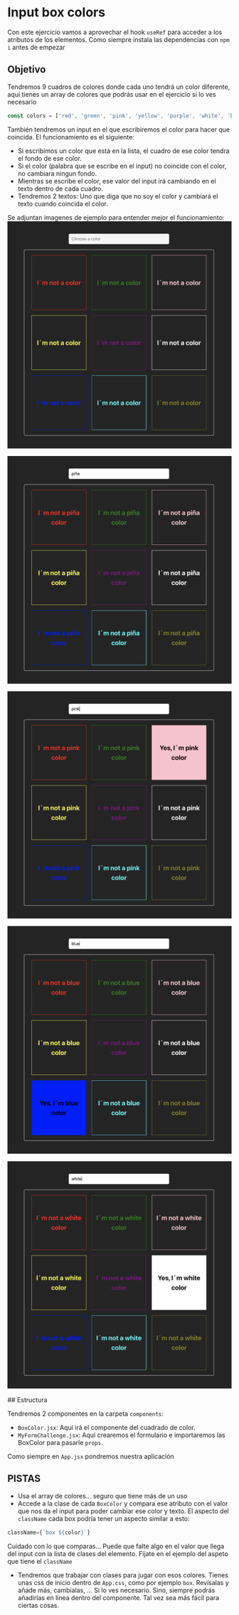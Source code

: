 # Input box colors
Con este ejercicio vamos a aprovechar el hook `useRef` para acceder a los atributos de los elementos.
Como siempre instala las dependencias con `npm i` antes de empezar

## Objetivo

Tendremos 9 cuadros de colores donde cada uno tendrá un color diferente, aquí tienes un array de colores que podrás usar en el ejercicio si lo ves necesario

```js 
const colors = ['red', 'green', 'pink', 'yellow', 'purple', 'white', 'blue', 'aqua', 'olive'];
```

También tendremos un input en el que escribiremos el color para hacer que coincida.
El funcionamiento es el siguiente:
- Si escribimos un color que está en la lista, el cuadro de ese color tendra el fondo de ese color.
- Si el color (palabra que se escribe en el input) no coincide con el color, no cambiara ningun fondo.
- Mientras se escribe el color, ese valor del input irá cambiando en el texto dentro de cada cuadro.
- Tendremos 2 textos: Uno que diga que no soy el color y cambiará el texto cuando coincida el color.

Se adjuntan imagenes de ejemplo para entender mejor el funcionamiento:
![color-1](./src/assets/color-1.png)

![color-2](./src/assets/color-2.png)

![color-3](./src/assets/color-3.png)

![color-4](./src/assets/color-4.png)

![color-5](./src/assets/color-5.png)

## Estructura

Tendremos 2 componentes en la carpeta `components`:
- `BoxColor.jsx`: Aquí irá el componente del cuadrado de color.
- `MyFormChallenge.jsx`: Aquí crearemos el formulario e importaremos las BoxColor para pasarle `props`.

Como siempre en `App.jsx` pondremos nuestra aplicación

## PISTAS
- Usa el array de colores... seguro que tiene más de un uso
- Accede a la clase de cada `BoxColor` y compara ese atributo con el valor que nos da el input para poder cambiar ese color y texto. El aspecto del `className` cada box podría tener un aspecto similar a esto:

```js 
className={`box ${color}`}
```
Cuidado con lo que comparas... Puede que falte algo en el valor que llega del input con la lista de clases del elemento. Fíjate en el ejemplo del aspeto que tiene el `className`

- Tendremos que trabajar con clases para jugar con esos colores. Tienes unas css de inicio dentro de `App.css`, como por ejemplo `box`. Revísalas y añade más, cambialas, ... Si lo ves necesario. Sino, siempre podrás añadirlas en línea dentro del componente. Tal vez sea más fácil para ciertas cosas.